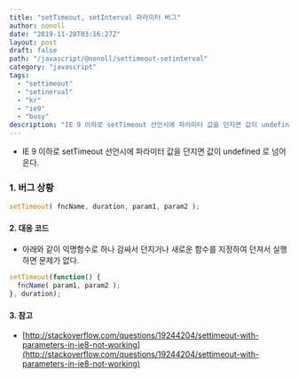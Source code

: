 ```yaml
---
title: "setTimeout, setInterval 파라미터 버그"
author: nonoll
date: "2019-11-28T03:16:27Z"
layout: post
draft: false
path: "/javascript/@nonoll/settimeout-setinterval"
category: "javascript"
tags:
  - "settimeout"
  - "setinerval"
  - "kr"
  - "ie9"
  - "busy"
description: "IE 9 이하로 setTimeout 선언시에 파라미터 값을 던지면 값이 undefined 로 넘어온다.  1. 버그 상황 setTimeout( fncName, duration, param1, param2 );  2. 대응 코드  아래와 같이 익명함수로 하나 감싸서 던지거나 새로운 함수를 지정하여 던져서 실행하면 문제가 없다.  setTimeout(funct..."
---
```

- IE 9 이하로 setTimeout 선언시에 파라미터 값을 던지면 값이 undefined 로 넘어온다.

### 1. 버그 상황 
```javascript
setTimeout( fncName, duration, param1, param2 );
```

#### 2. 대응 코드
- 아래와 같이 익명함수로 하나 감싸서 던지거나 새로운 함수를 지정하여 던져서 실행하면 문제가 없다.

```javascript
setTimeout(function() {
  fncName( param1, param2 );
}, duration);
```

#### 3. 참고
- [http://stackoverflow.com/questions/19244204/settimeout-with-parameters-in-ie8-not-working](http://stackoverflow.com/questions/19244204/settimeout-with-parameters-in-ie8-not-working)